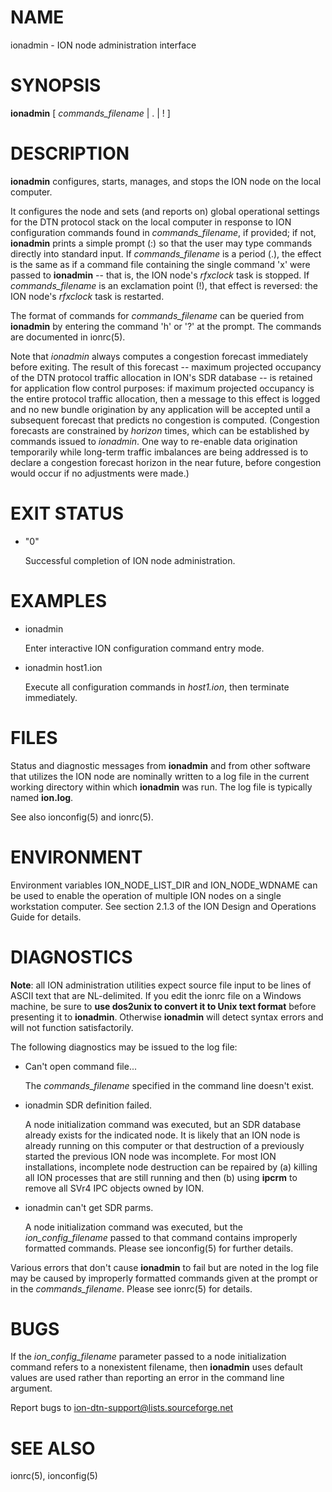 # NAME

ionadmin - ION node administration interface

# SYNOPSIS

**ionadmin** \[ _commands\_filename_ | . | ! \]

# DESCRIPTION

**ionadmin** configures, starts, manages, and stops the ION node on the local
computer.

It configures the node and sets (and reports on) global operational
settings for the DTN protocol stack on the local computer in response
to ION configuration commands found in _commands\_filename_, if provided;
if not, **ionadmin** prints a simple prompt (:) so that the user may type
commands directly into standard input.  If _commands\_filename_ is a
period (.), the effect is the same as if a command file containing
the single command 'x' were passed to **ionadmin** -- that is, the ION
node's _rfxclock_ task is stopped.  If _commands\_filename_ is an
exclamation point (!), that effect is reversed: the ION node's _rfxclock_
task is restarted.

The format of commands for _commands\_filename_ can be queried from **ionadmin**
by entering the command 'h' or '?' at the prompt.  The commands are documented
in ionrc(5).

Note that _ionadmin_ always computes a congestion forecast immediately
before exiting.  The result of this forecast -- maximum projected occupancy
of the DTN protocol traffic allocation in ION's SDR database -- is retained
for application flow control purposes: if maximum projected occupancy is the
entire protocol traffic allocation, then a message to this effect is logged
and no new bundle origination by any application will be accepted until
a subsequent forecast that predicts no congestion is computed.  (Congestion
forecasts are constrained by _horizon_ times, which can be established by
commands issued to _ionadmin_.  One way to re-enable data origination
temporarily while long-term traffic imbalances are being addressed is to
declare a congestion forecast horizon in the near future, before congestion
would occur if no adjustments were made.)

# EXIT STATUS

- "0"

    Successful completion of ION node administration.

# EXAMPLES

- ionadmin

    Enter interactive ION configuration command entry mode.

- ionadmin host1.ion

    Execute all configuration commands in _host1.ion_, then terminate immediately.

# FILES

Status and diagnostic messages from **ionadmin** and from other software that
utilizes the ION node are nominally written to a log file in the current
working directory within which **ionadmin** was run.  The log file is typically
named **ion.log**.

See also ionconfig(5) and ionrc(5).

# ENVIRONMENT

Environment variables ION\_NODE\_LIST\_DIR and ION\_NODE\_WDNAME can be used to
enable the operation of multiple ION nodes on a single workstation computer.
See section 2.1.3 of the ION Design and Operations Guide for details.

# DIAGNOSTICS

**Note**: all ION administration utilities expect source file input to be
lines of ASCII text that are NL-delimited.  If you edit the ionrc file on
a Windows machine, be sure to **use dos2unix to convert it to Unix text format**
before presenting it to **ionadmin**.  Otherwise **ionadmin** will detect syntax
errors and will not function satisfactorily.

The following diagnostics may be issued to the log file:

- Can't open command file...

    The _commands\_filename_ specified in the command line doesn't exist.

- ionadmin SDR definition failed.

    A node initialization command was executed, but an SDR database already
    exists for the indicated node.  It is likely that an ION node is already
    running on this computer or that destruction of a previously started the
    previous ION node was incomplete.  For most ION installations, incomplete
    node destruction can be repaired by (a) killing all ION processes that
    are still running and then (b) using **ipcrm** to remove all SVr4 IPC
    objects owned by ION.

- ionadmin can't get SDR parms.

    A node initialization command was executed, but the _ion\_config\_filename_
    passed to that command contains improperly formatted commands.  Please see
    ionconfig(5) for further details.

Various errors that don't cause **ionadmin** to fail but are noted in the
log file may be caused by improperly formatted commands given at the prompt
or in the _commands\_filename_.  Please see ionrc(5) for details.

# BUGS

If the _ion\_config\_filename_ parameter passed to a node initialization
command refers to a nonexistent filename, then **ionadmin** uses default
values are used rather than reporting an error in the command line argument.

Report bugs to <ion-dtn-support@lists.sourceforge.net>

# SEE ALSO

ionrc(5), ionconfig(5)
